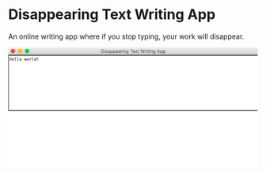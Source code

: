 # Disappearing Text Writing App
An online writing app where if you stop typing, your work will disappear.


![text](text.png)
